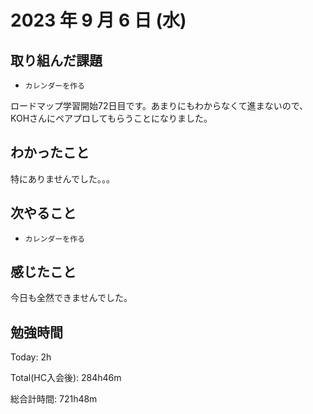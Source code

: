 # 2023 年 9 月 6 日 (水)

## 取り組んだ課題

- `カレンダーを作る`

ロードマップ学習開始72日目です。あまりにもわからなくて進まないので、KOHさんにペアプロしてもらうことになりました。

## わかったこと

特にありませんでした。。。

## 次やること

- `カレンダーを作る`

## 感じたこと

今日も全然できませんでした。

## 勉強時間

Today: 2h

Total(HC入会後): 284h46m

総合計時間: 721h48m
